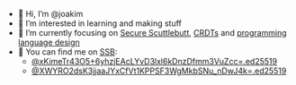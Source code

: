 - 👋 Hi, I’m @joakim
- 🌱 I’m interested in learning and making stuff
- 👀 I’m currently focusing on [Secure Scuttlebutt](https://ssbc.github.io/scuttlebutt-protocol-guide/), [CRDTs](https://github.com/yjs/yjs) and [programming language design](https://github.com/kesh-lang)
- 💬 You can find me on [SSB](https://scuttlebutt.nz/):
  - [@xKimeTr43O5+6yhzjEAcLYvD3lxl6kDnzDfmm3VuZcc=.ed25519](ssb:feed/ed25519/xKimeTr43O5-6yhzjEAcLYvD3lxl6kDnzDfmm3VuZcc=)
  - [@XWYRO2dsK3jjaaJYxCfVt1KPPSF3WgMkbSNu_nDwJ4k=.ed25519](ssb:feed/ed25519/XWYRO2dsK3jjaaJYxCfVt1KPPSF3WgMkbSNu_nDwJ4k=)
